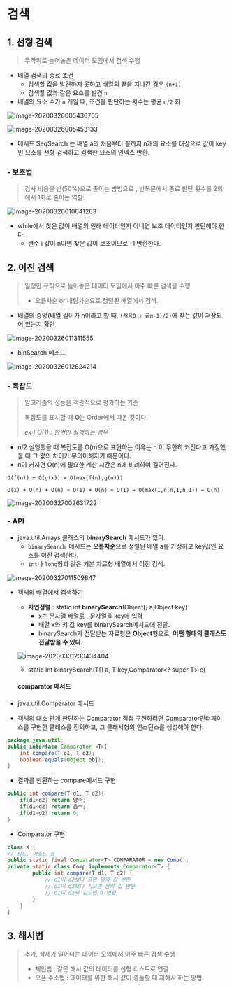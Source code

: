 # 검색

## 1. 선형 검색

> 무작위로 늘어놓은 데이터 모임에서 검색 수행

* 배열 검색의 종료 조건
  * 검색할 값을 발견하지 못하고 배열의 끝을 지나간 경우 `(n+1)`
  * 검색할 값과 같은 요소를 발견 `n`
* 배열의 요소 수가 `n` 개일 때, 조건을 판단하는 횟수는 평균 `n/2` 회

![image-20200326005436705](images/image-20200326005436705.png)

![image-20200326005453133](images/image-20200326005453133.png)



* 메서드 SeqSearch 는 배열 a의 처음부터 끝까지 n개의 요소를 대상으로 값이 key인 요소를 선형 검색하고 검색한 요소의 인덱스 반환.

###  - 보초법

> 검사 비용을 반(50%)으로 줄이는 방법으로 , 반복문에서 종료 판단 횟수를 2회에서 1회로 줄이는 역할.

![image-20200326010641263](images/image-20200326010641263.png)

* while에서 찾은 값이 배열의 원래 데이터인지 아니면 보조 데이터인지 판단해야 한다. 
  * 변수 i 값이 n이면 찾은 값이 보초이므로 -1 반환한다.

## 2. 이진 검색

> 일정한 규칙으로 늘어놓은 데이터 모임에서 아주 빠른 검색을 수행
>
> * 오름차순 or 내림차순으로 정렬된 배열에서 검색.

* 배열의 중앙(배열 길이가 n이라고 할 때, `(처음0 + 끝n-1)/2)`에 찾는 값이 저장되어 있는지 확인

![image-20200326011311555](images/image-20200326011311555.png)

* binSearch 메소드

![image-20200326012824214](images/image-20200326012824214.png)

### - 복잡도

> 알고리즘의 성능을 객관적으로 평가하는 기준
>
> 복잡도를 표시할 때 **O**는 Order에서 따온 것이다.
>
> *ex ) O(1) : 한번만 실행하는 경우*

* n/2 실행했을 때 복잡도를 O(n)으로 표현하는 이유는 n 이 무한히 커진다고 가정했을 때 그 값의 차이가 무의미해지기 때문이다.
* n이 커지면 O(n)에 필요한 계산 시간은 n에 비례하여 길어진다.

```Text
O(f(n)) + O(g(x)) = O(max(f(n),g(n)))

O(1) + O(n) + O(n) + O(1) + O(n) + O(1) = O(max(1,n,n,1,n,1)) = O(n)
```

![image-20200327002631722](images/image-20200327002631722.png)

### - API

* java.util.Arrays 클래스의 **binarySearch** 메서드가 있다.
  * `binarySearch `메서드는 **오름차순**으로 정렬된 배열 a를 가정하고 key값인 요소를 이진 검색한다. 
  * `int`나 `long`형과 같은 기본 자료형 배열에서 이진 검색.

![image-20200327011509847](images/image-20200327011509847.png)

* 객체의 배열에서 검색하기

  * **자연정렬** : static int **binarySearch**(Object[] a,Object key) 
    * x는 문자열 배열로 , 문자열을 key에 입력
    * 배열 x와 키 값 key를 binarySearch메서드에 전달.
    * binarySearch가 전달받는 자료형은 **Object**형으로, **어떤 형태의 클래스도 전달받을 수 있다.**

  ![image-20200331230434404](images/image-20200331230434404.png)

  * static<T> int binarySearch(T[] a, T key,Comparator<? super T> c)

  #### comparator 메서드

* java.util.Comparator 메서드

* 객체의 대소 관계 판단하는 Comparator 직접 구현하려면 Comparator인터페이스를 구현한 클래스를 정의하고, 그 클래서형의 인스턴스를 생성해야 한다.

```java
package.java.util;
public interface Comparator <T>{
    int compare(T o1, T o2);
    boolean equals(Object obj);
}
```

* 결과를 반환하는 compare메서드 구현

```java
public int compare(T d1, T d2){
    if(d1>d2) return 양수;
    if(d1<d2) return 음수;
    if(d1=d2) return 0;
}
```

* Comparator 구현

```java
class X {
// 필드, 메소드 등
public static final Comparator<T> COMPARATOR = new Comp();
private static class Comp implements Comparator<T> {
		public int compare(T d1, T d2) {
            // d1이 d2보다 크면 양의 값 반환
			// d1이 d2보다 작으면 음의 값 반환
			// d1이 d2와 같으면 0 반환
		}
	}
}
```



## 3. 해시법

> 추가, 삭제가 일어나는 데이터 모임에서 아주 빠른 검색 수행
>
> * 체인법 : 같은 해시 값의 데이터를 선형 리스트로 연결
> * 오픈 주소법  : 데이터를 위한 해시 값이 충돌할 때 재해시 하는 방법.

### 

